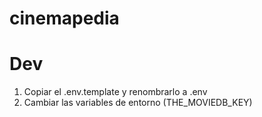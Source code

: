 # cinemapedia

# Dev
1. Copiar el .env.template y renombrarlo a .env
2. Cambiar las variables de entorno (THE_MOVIEDB_KEY)
